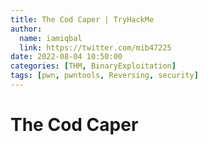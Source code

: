 ```yaml
---
title: The Cod Caper | TryHackMe
author:
  name: iamiqbal
  link: https://twitter.com/mib47225
date: 2022-08-04 10:50:00
categories: [THM, BinaryExploitation]
tags: [pwn, pwntools, Reversing, security]
---
```


# The Cod Caper
